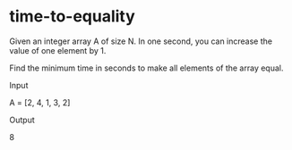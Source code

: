 # time-to-equality

Given an integer array A of size N. In one second, you can increase the value of one element by 1.

Find the minimum time in seconds to make all elements of the array equal.


Input

A = [2, 4, 1, 3, 2]

Output

8
